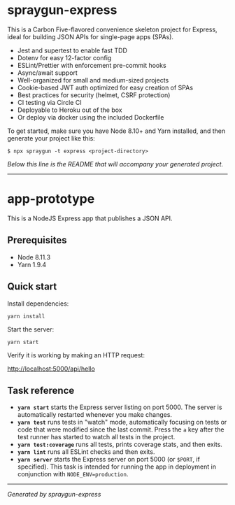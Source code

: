# spraygun-express

This is a Carbon Five-flavored convenience skeleton project for Express, ideal for building JSON APIs for single-page apps (SPAs).

- Jest and supertest to enable fast TDD
- Dotenv for easy 12-factor config
- ESLint/Prettier with enforcement pre-commit hooks
- Async/await support
- Well-organized for small and medium-sized projects
- Cookie-based JWT auth optimized for easy creation of SPAs
- Best practices for security (helmet, CSRF protection)
- CI testing via Circle CI
- Deployable to Heroku out of the box
- Or deploy via docker using the included Dockerfile

To get started, make sure you have Node 8.10+ and Yarn installed, and then generate your project like this:

```
$ npx spraygun -t express <project-directory>
```

_Below this line is the README that will accompany your generated project._

---

<!-- END SPRAYGUN BANNER -->

# app-prototype

This is a NodeJS Express app that publishes a JSON API.

## Prerequisites

- Node 8.11.3
- Yarn 1.9.4

## Quick start

Install dependencies:

```
yarn install
```

Start the server:

```
yarn start
```

Verify it is working by making an HTTP request:

<http://localhost:5000/api/hello>

## Task reference

- **`yarn start`** starts the Express server listing on port 5000. The server is automatically restarted whenever you make changes.
- **`yarn test`** runs tests in "watch" mode, automatically focusing on tests or code that were modified since the last commit. Press the `a` key after the test runner has started to watch all tests in the project.
- **`yarn test:coverage`** runs all tests, prints coverage stats, and then exits.
- **`yarn lint`** runs all ESLint checks and then exits.
- **`yarn server`** starts the Express server on port 5000 (or `$PORT`, if specified). This task is intended for running the app in deployment in conjunction with `NODE_ENV=production`.

---

_Generated by spraygun-express_
